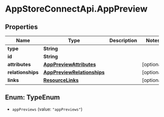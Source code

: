 # AppStoreConnectApi.AppPreview

## Properties

Name | Type | Description | Notes
------------ | ------------- | ------------- | -------------
**type** | **String** |  | 
**id** | **String** |  | 
**attributes** | [**AppPreviewAttributes**](AppPreviewAttributes.md) |  | [optional] 
**relationships** | [**AppPreviewRelationships**](AppPreviewRelationships.md) |  | [optional] 
**links** | [**ResourceLinks**](ResourceLinks.md) |  | [optional] 



## Enum: TypeEnum


* `appPreviews` (value: `"appPreviews"`)




